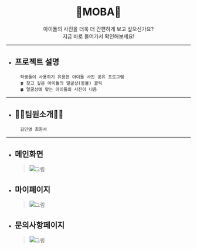 # <div align="center">💚MOBA💚</div>

<div align="center">아이돌의 사진을 더욱 더 간편하게 보고 싶으신가요?<br/>
                            지금 바로 들어가서 확인해보세요! </div>

---
- ## 프로젝트 설명
        학생들이 사용하기 유용한 아이돌 사진 공유 프로그램
        🍀 찾고 싶은 아이돌의 얼굴상(동물) 클릭
        🍀 얼굴상에 맞는 아이돌의 사진이 나옴

---
- ## 🙌🏻팀원소개🙌🏻
        김민영 최원서
---
- ## 메인화면
    > ![그림](../img/readme1.jpg)

- ## 마이페이지
    > ![그림](../img/readme2.jpg)

- ## 문의사항페이지
    > ![그림](../img/readme3.jpg)
